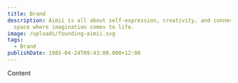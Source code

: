 ```yaml
---
title: Brand
description: Aimii is all about self-expression, creativity, and connection — a
  space where imagination comes to life.
image: /uploads/founding-aimii.svg
tags:
  - Brand
publishDate: 1985-04-24T09:43:00.000+12:00
---
```

Content
